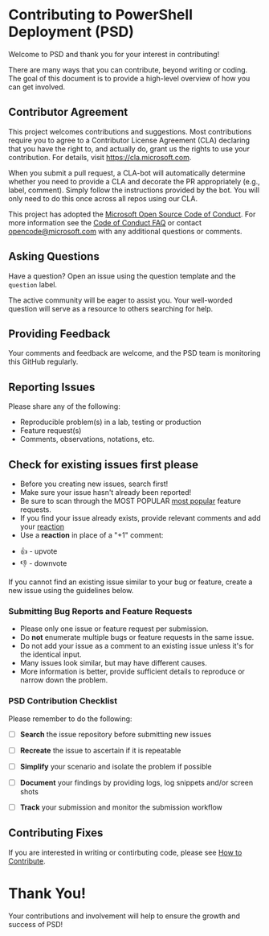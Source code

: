 # Contributing to PowerShell Deployment (PSD)

Welcome to PSD and thank you for your interest in contributing!

There are many ways that you can contribute, beyond writing or coding. The goal of this document is to provide a high-level overview of how you can get involved.

## Contributor Agreement

This project welcomes contributions and suggestions.  Most contributions require you to agree to a
Contributor License Agreement (CLA) declaring that you have the right to, and actually do, grant us
the rights to use your contribution. For details, visit https://cla.microsoft.com.

When you submit a pull request, a CLA-bot will automatically determine whether you need to provide
a CLA and decorate the PR appropriately (e.g., label, comment). Simply follow the instructions
provided by the bot. You will only need to do this once across all repos using our CLA.

This project has adopted the [Microsoft Open Source Code of Conduct](https://opensource.microsoft.com/codeofconduct/).
For more information see the [Code of Conduct FAQ](https://opensource.microsoft.com/codeofconduct/faq/) or
contact [opencode@microsoft.com](mailto:opencode@microsoft.com) with any additional questions or comments.

## Asking Questions

Have a question? Open an issue using the question template and the `question` label.  

The active community will be eager to assist you. Your well-worded question will serve as a resource to others searching for help.

## Providing Feedback

Your comments and feedback are welcome, and the PSD team is monitoring this GitHub regularly.

## Reporting Issues

Please share any of the following:
- Reproducible problem(s) in a lab, testing or production
- Feature request(s) 
- Comments, observations, notations, etc.

## Check for existing issues first please

- Before you creating new issues, search first! 
- Make sure your issue hasn't already been reported!
- Be sure to scan through the MOST POPULAR [most popular](https://github.com/<somelink>) feature requests.
- If you find your issue already exists, provide relevant comments and add your [reaction](https://github.com/<somelink>)
- Use a **reaction** in place of a "+1" comment:
* 👍 - upvote
* 👎 - downvote

If you cannot find an existing issue similar to your bug or feature, create a new issue using the guidelines below.

### Submitting Bug Reports and Feature Requests

- Please only one issue or feature request per submission. 
- Do **not** enumerate multiple bugs or feature requests in the same issue.
- Do not add your issue as a comment to an existing issue unless it's for the identical input. 
- Many issues look similar, but may have different causes.
- More information is better, provide sufficient details to reproduce or narrow down the problem. 

### PSD Contribution Checklist
Please remember to do the following:

* [ ] **Search** the issue repository before submitting new issues

* [ ] **Recreate** the issue to ascertain if it is repeatable

* [ ] **Simplify** your scenario and isolate the problem if possible

* [ ] **Document** your findings by providing logs, log snippets and/or screen shots

* [ ] **Track** your submission and monitor the submission workflow

## Contributing Fixes

If you are interested in writing or contirbuting code,
please see [How to Contribute](https://somelink).

# Thank You!
Your contributions and involvement will help to ensure the growth and success of PSD!
